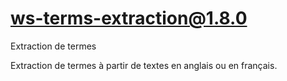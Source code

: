 # ws-terms-extraction@1.8.0

Extraction de termes

Extraction de termes à partir de textes en anglais ou en français.
